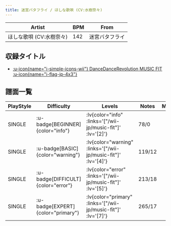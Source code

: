```yaml
---
title: 迷宮バタフライ / ほしな歌唄 (CV:水樹奈々)
---
```


|Artist|BPM|From|
|------|---|----|
|ほしな歌唄 (CV:水樹奈々)|142|迷宮バタフライ|

## 収録タイトル

- [ :u-icon{name="i-simple-icons-wii"} DanceDanceRevolution MUSIC FIT :u-icon{name="i-flag-jp-4x3"} ](/wii-jp/music-fit)

## 譜面一覧

|PlayStyle|Difficulty|Levels|Notes|Movie|
|---------|----------|------|-----|-----|
|SINGLE| :u-badge[BEGINNER]{color="info"} | :lv{color="info" :links='["/wii-jp/music-fit"]' :lv='[2]'} |78/0||
|SINGLE| :u-badge[BASIC]{color="warning"} | :lv{color="warning" :links='["/wii-jp/music-fit"]' :lv='[4]'} |119/12||
|SINGLE| :u-badge[DIFFICULT]{color="error"} | :lv{color="error" :links='["/wii-jp/music-fit"]' :lv='[5]'} |213/18||
|SINGLE| :u-badge[EXPERT]{color="primary"} | :lv{color="primary" :links='["/wii-jp/music-fit"]' :lv='[7]'} |265/17||
